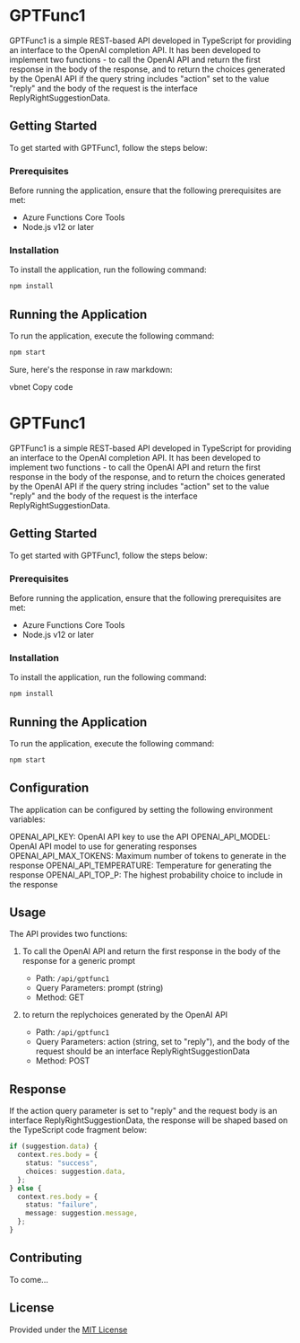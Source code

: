 # GPTFunc1

GPTFunc1 is a simple REST-based API developed in TypeScript for providing an interface to the OpenAI completion API. It has been developed to implement two functions - to call the OpenAI API and return the first response in the body of the response, and to return the choices generated by the OpenAI API if the query string includes "action" set to the value "reply" and the body of the request is the interface ReplyRightSuggestionData.

## Getting Started

To get started with GPTFunc1, follow the steps below:

### Prerequisites

Before running the application, ensure that the following prerequisites are met:

- Azure Functions Core Tools
- Node.js v12 or later

### Installation

To install the application, run the following command:

```sh
npm install
```

## Running the Application

To run the application, execute the following command:

```sh
npm start
```

Sure, here's the response in raw markdown:

vbnet
Copy code

# GPTFunc1

GPTFunc1 is a simple REST-based API developed in TypeScript for providing an interface to the OpenAI completion API. It has been developed to implement two functions - to call the OpenAI API and return the first response in the body of the response, and to return the choices generated by the OpenAI API if the query string includes "action" set to the value "reply" and the body of the request is the interface ReplyRightSuggestionData.

## Getting Started

To get started with GPTFunc1, follow the steps below:

### Prerequisites

Before running the application, ensure that the following prerequisites are met:

- Azure Functions Core Tools
- Node.js v12 or later

### Installation

To install the application, run the following command:

```sh
npm install
```

## Running the Application

To run the application, execute the following command:

```sh
npm start
```

## Configuration

The application can be configured by setting the following environment variables:

OPENAI_API_KEY: OpenAI API key to use the API
OPENAI_API_MODEL: OpenAI API model to use for generating responses
OPENAI_API_MAX_TOKENS: Maximum number of tokens to generate in the response
OPENAI_API_TEMPERATURE: Temperature for generating the response
OPENAI_API_TOP_P: The highest probability choice to include in the response

## Usage

The API provides two functions:

1. To call the OpenAI API and return the first response in the body of the response for a generic prompt

   - Path: `/api/gptfunc1`
   - Query Parameters: prompt (string)
   - Method: GET

2. to return the replychoices generated by the OpenAI API

   - Path: `/api/gptfunc1`
   - Query Parameters: action (string, set to "reply"), and the body of the request should be an interface ReplyRightSuggestionData
   - Method: POST

## Response

If the action query parameter is set to "reply" and the request body is an interface ReplyRightSuggestionData, the response will be shaped based on the TypeScript code fragment below:

```typescript
if (suggestion.data) {
  context.res.body = {
    status: "success",
    choices: suggestion.data,
  };
} else {
  context.res.body = {
    status: "failure",
    message: suggestion.message,
  };
}
```

## Contributing

To come...

## License

Provided under the [MIT License](LICENSE.md)
